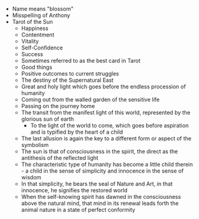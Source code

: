 - Name means "blossom"
- Misspelling of Anthony
- Tarot of the Sun
	- Happiness
	- Contentment
	- Vitality
	- Self-Confidence
	- Success
	- Sometimes referred to as the best card in Tarot
	- Good things
	- Positive outcomes to current struggles
	- The destiny of the Supernatural East
	- Great and holy light which goes before the endless procession of humanity
	- Coming out from the walled garden of the sensitive life
	- Passing on the journey home
	- The transit from the manifest light of this world, represented by the glorious sun of earth
		- To the light of the world to come, which goes before aspiration and is typified by the heart of a child
	- The last allusion is again the key to a different form or aspect of the symbolism
	- The sun is that of consciousness in the spirit, the direct as the antithesis of the reflected light
	- The characteristic type of humanity has become a little child therein - a child in the sense of simplicity and innocence in the sense of wisdom
	- In that simplicity, he bears the seal of Nature and Art, in that innocence, he signifies the restored world
	- When the self-knowing spirit has dawned in the consciousness above the natural mind, that mind in its renewal leads forth the animal nature in a state of perfect conformity